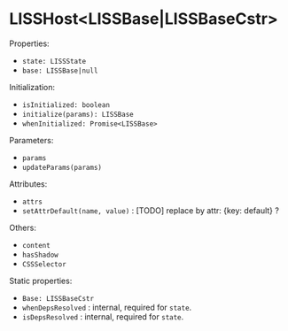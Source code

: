 # LISSHost<LISSBase|LISSBaseCstr>

Properties:
- `state: LISSState`
- `base: LISSBase|null`

Initialization:
- `isInitialized: boolean`
- `initialize(params): LISSBase`
- `whenInitialized: Promise<LISSBase>`

Parameters:
- `params`
- `updateParams(params)`

Attributes:
- `attrs`
- `setAttrDefault(name, value)` : [TODO] replace by attr: {key: default} ?

Others:
- `content`
- `hasShadow`
- `CSSSelector`

Static properties:
- `Base: LISSBaseCstr`
- `whenDepsResolved` : internal, required for `state`.
- `isDepsResolved`   : internal, required for `state`.
